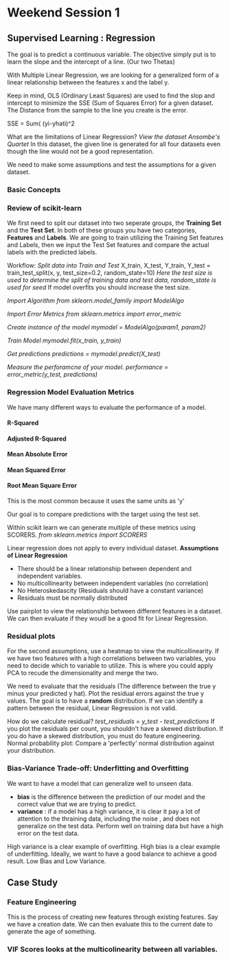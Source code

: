 # Weekend Session 1

## Supervised Learning : Regression
The goal is to predict a continuous variable.
The objective simply put is to learn the slope and the intercept of a line. (Our two Thetas)

With Multiple Linear Regression, we are looking for a generalized form of a linear relationship between the features x and the label y.

Keep in mind, OLS (Ordinary Least Squares) are used to find the slop and intercept to minimize the SSE (Sum of Squares Error) for a given dataset.
The Distance from the sample to the line you create is the error.

SSE = Sum( (yi-yhati)^2

What are the limitations of Linear Regression? 
_View the dataset Ansombe's Quartet_
In this dataset, the given line is generated for all four datasets even though the line would not be a good representation. 

We need to make some assumptions and test the assumptions for a given dataset.


### Basic Concepts

### Review of scikit-learn
We first need to split our dataset into two seperate groups, the **Training Set** and the **Test Set**.  In both of these groups you have two categories, **Features** and **Labels**.  We are going to train utilizing the Training Set features and Labels, then we input the Test Set features and compare the actual labels with the predicted labels.

Workflow: 
*Split data into Train and Test*
X_train, X_test, Y_train, Y_test = train_test_split(x, y, test_size=0.2, random_state=10)
_Here the test size is used to determine the split of training data and test data, random_state is used for seed_
If model overfits you should increase the test size.

*Import Algorithm*
_from sklearn.model_family import ModelAlgo_

*Import Error Metrics*
_from sklearn.metrics import error_metric_

*Create instance of the model* 
_mymodel = ModelAlgo(param1, param2)_

*Train Model*
_mymodel.fit(x_train, y_train)_

*Get predictions*
_predictions = mymodel.predict(X_test)_

*Measure the perforamcne of your model.*
_performance = error_metric(y_test, predictions)_

### Regression Model Evaluation Metrics
We have many different ways to evaluate the performance of a model. 
#### R-Squared
#### Adjusted R-Squared
#### Mean Absolute Error
#### Mean Squared Error
#### Root Mean Square Error
This is the most common because it uses the same units as 'y'

Our goal is to compare predictions with the target using the test set. 

Within scikit learn we can generate multiple of these metrics using SCORERS.
_from sklearn.metrics import SCORERS_

Linear regression does not apply to every individual dataset. 
**Assumptions of Linear Regression**
- There should be a linear relationship between dependent and independent variables.
- No multicollinearity between independent variables (no correlation)
- No Heteroskedascity (Residuals should have a constant variance)
- Residuals must be normally distributed

Use pairplot to view the relationship between different features in a dataset.
We can then evaluate if they woudl be a good fit for Linear Regression.


### Residual plots
For the second assumptions, use a heatmap to view the multicollinearity.
If we have two features with a high correlations between two variables, you need to decide which to variable to utilize. 
This is where you could apply PCA to recude the dimensionality and merge the two. 

We need to evaluate that the residuals (The difference between the true y minus your predicted y hat).  Plot the residual errors against the true y values.
The goal is to have a **random** distribution.
If we can identify a pattern between the residual, Linear Regression is not valid.

How do we calculate residual? 
_test_residuals = y_test - test_predictions_
If you plot the residuals per count, you shouldn't have a skewed distribution.  If you do have  a skewed distribution, you must do feature engineering.
Normal probability plot: 
Compare a 'perfectly' normal distribution against your distribution.


### Bias-Variance Trade-off: Underfitting and Overfitting
We want to have a model that can generalize well to unseen data.
- **bias** is the difference between the prediction of our model and the correct value that we are trying to predict. 
- **variance** : if a model has a high variance, it is clear it pay a lot of attention to the thraining data, including the noise , and does not generalize on the test data. Perform well on training data but have a high error on the test data.

High variance is a clear example of overfitting.
High bias is a clear example of underfitting.
Ideally, we want to have a good balance to achieve a good result.  Low Bias and Low Variance.

## Case Study
### Feature Engineering
This is the process of creating new features through existing features.
Say we have a creation date.  We can then evaluate this to the current date to generate the age of something.

### VIF Scores looks at the multicolinearity between all variables.

